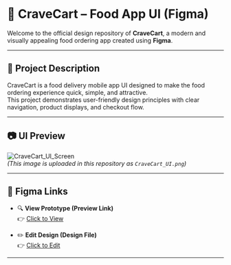 # 🍕 CraveCart – Food App UI (Figma)

Welcome to the official design repository of **CraveCart**, a modern and visually appealing food ordering app created using **Figma**.

---

## 📌 Project Description

CraveCart is a food delivery mobile app UI designed to make the food ordering experience quick, simple, and attractive.  
This project demonstrates user-friendly design principles with clear navigation, product displays, and checkout flow.

---

## 📷 UI Preview

![CraveCart_UI_Screen](./CraveCart_UI.png)  
_(This image is uploaded in this repository as `CraveCart_UI.png`)_

---

## 🔗 Figma Links

- 🔍 **View Prototype (Preview Link)**  
  👉 [Click to View](https://www.figma.com/proto/61xJonCMMc01wEmLVHbALf/Food-App?node-id=22-138&p=f&t=hiqSGPdKDCIPK3zG-1&scaling=scale-down&content-scaling=fixed&page-id=0%3A1&starting-point-node-id=1%3A2)

- ✏️ **Edit Design (Design File)**  
  👉 [Click to Edit](https://www.figma.com/design/61xJonCMMc01wEmLVHbALf/Food-App?node-id=0-1&t=kpXCe7AMsOmUD5GC-1)

---


